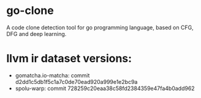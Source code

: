 # go-clone
A code clone detection tool for go programming language, based on CFG, DFG and deep learning.

# llvm ir dataset versions:
* gomatcha.io-matcha: commit d2dd1c5db1f5c1a7c0de70ead920a999e1e2bc9a
* spolu-warp: commit 728259c20eaa38c58fd2384359e47fa4b0add962